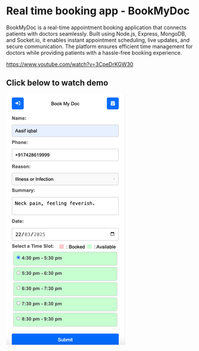 # Real time booking app - BookMyDoc
BookMyDoc is a real-time appointment booking application that connects patients with doctors seamlessly. Built using Node.js, Express, MongoDB, and Socket.io, it enables instant appointment scheduling, live updates, and secure communication. The platform ensures efficient time management for doctors while providing patients with a hassle-free booking experience.

https://www.youtube.com/watch?v=3CpeDrKGW30

## Click below to watch demo
[![Watch the video](screenshots/thumbnail.png)](https://www.youtube.com/watch?v=3CpeDrKGW30)
